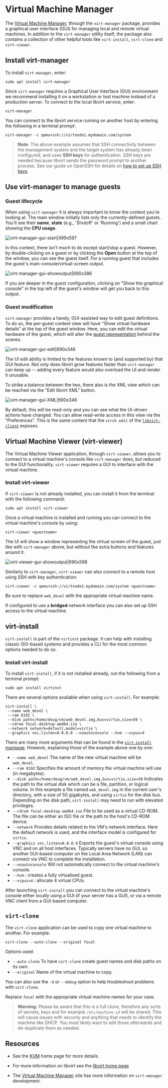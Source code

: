 # Virtual Machine Manager

The [Virtual Machine Manager](https://virt-manager.org/), through the `virt-manager` package, provides a graphical user interface (GUI) for managing local and remote virtual machines. In addition to the `virt-manager` utility itself, the package also contains a collection of other helpful tools like `virt-install`, `virt-clone` and `virt-viewer`.

## Install virt-manager

To install `virt-manager`, enter:

```console
sudo apt install virt-manager
```

Since `virt-manager` requires a Graphical User Interface (GUI) environment we recommend installing it on a workstation or test machine instead of a production server. To connect to the local libvirt service, enter:

```console
virt-manager
```

You can connect to the libvirt service running on another host by entering the following in a terminal prompt:

```console
virt-manager -c qemu+ssh://virtnode1.mydomain.com/system
```

> **Note**:
> The above example assumes that SSH connectivity between the management system and the target system has already been configured, and uses **SSH keys** for authentication. SSH keys are needed because libvirt sends the password prompt to another process. See our guide on OpenSSH for details on [how to set up SSH keys](smart-card-authentication-with-ssh.md).

## Use virt-manager to manage guests

### Guest lifecycle 

When using `virt-manager` it is always important to know the context you're looking at. The main window initially lists only the currently-defined guests. You'll see their **name**, **state** (e.g., 'Shutoff' or 'Running') and a small chart showing the **CPU usage**.

![virt-manager-gui-start|499x597](https://assets.ubuntu.com/v1/07edc140-virt-manager-gui-start.png) 

In this context, there isn't much to do except start/stop a guest. However, by double-clicking on a guest or by clicking the **Open** button at the top of the window, you can see the guest itself. For a running guest that includes the guest's main-console/virtual-screen output.

![virt-manager-gui-showoutput|690x386](https://assets.ubuntu.com/v1/dda60637-virt-manager-gui-show-output.png) 

If you are deeper in the guest configuration, clicking on "Show the graphical console" in the top left of the guest's window will get you back to this output.

### Guest modification

`virt-manager` provides a handy, GUI-assisted way to edit guest definitions. To do so, the per-guest context view will have "Show virtual hardware details" at the top of the guest window. Here, you can edit the virtual hardware of the guest, which will alter the [guest representation](https://libvirt.org/formatdomain.html) behind the scenes.

![virt-manager-gui-edit|690x346](https://assets.ubuntu.com/v1/7422b267-virt-manager-gui-edit.png) 

The UI edit ability is limited to the features known to (and supported by) that GUI feature. Not only does libvirt grow features faster than `virt-manager` can keep up -- adding every feature would also overload the UI and render it unusable.

To strike a balance between the two, there also is the XML view which can be reached via the "Edit libvirt XML" button.

![virt-manager-gui-XML|690x346](https://assets.ubuntu.com/v1/34e3503f-virt-manager-gui-xml.png) 

By default, this will be read-only and you can see what the UI-driven actions have changed. You can allow read-write access in this view via the "Preferences". This is the same content that the `virsh edit` of the [`libvirt-client`](libvirt.md) exposes.

## Virtual Machine Viewer (virt-viewer)

The Virtual Machine Viewer application, through `virt-viewer`, allows you to connect to a virtual machine's console like `virt-manager` does, but reduced to the GUI functionality. `virt-viewer` requires a GUI to interface with the virtual machine.

### Install virt-viewer

If `virt-viewer` is not already installed, you can install it from the terminal with the following command:

```console
sudo apt install virt-viewer
```

Once a virtual machine is installed and running you can connect to the virtual machine's console by using:

```console
virt-viewer <guestname>
```

The UI will show a window representing the virtual screen of the guest, just like with `virt-manager` above, but without the extra buttons and features around it.

![virt-viewer-gui-showoutput|690x598](https://assets.ubuntu.com/v1/a38dc56a-virt-viewer-gui-show-output.png) 

Similarly to `virt-manager`, `virt-viewer` can also connect to a remote host using SSH with key authentication:

```console
virt-viewer -c qemu+ssh://virtnode1.mydomain.com/system <guestname>
```

Be sure to replace `web_devel` with the appropriate virtual machine name.

If configured to use a **bridged** network interface you can also set up SSH access to the virtual machine.

## virt-install

`virt-install` is part of the `virtinst` package. It can help with installing classic ISO-based systems and provides a CLI for the most common options needed to do so. 

### Install virt-install

To install `virt-install`, if it is not installed already, run the following from a terminal prompt:

```console
sudo apt install virtinst
```

There are several options available when using `virt-install`. For example:

```console
virt-install \
 --name web_devel \
 --ram 8192 \
 --disk path=/home/doug/vm/web_devel.img,bus=virtio,size=50 \
 --cdrom focal-desktop-amd64.iso \
 --network network=default,model=virtio \
 --graphics vnc,listen=0.0.0.0 --noautoconsole --hvm --vcpus=4
```

There are many more arguments that can be found in the [`virt-install` manpage](https://manpages.ubuntu.com/manpages/jammy/man1/virt-install.1.html). However, explaining those of the example above one by one:

* `--name web_devel`
   The name of the new virtual machine will be `web_devel`.
* `--ram 8192`
   Specifies the amount of memory the virtual machine will use (in megabytes).
* `--disk path=/home/doug/vm/web_devel.img,bus=virtio,size=50`
   Indicates the path to the virtual disk which can be a file, partition, or logical volume. In this example a file named `web_devel.img` in the current user's directory, with a size of 50 gigabytes, and using `virtio` for the disk bus. Depending on the disk path, `virt-install` may need to run with elevated privileges. 
* `--cdrom focal-desktop-amd64.iso`
   File to be used as a virtual CD-ROM. The file can be either an ISO file or the path to the host's CD-ROM device.
* `--network`
   Provides details related to the VM's network interface. Here the default network is used, and the interface model is configured for `virtio`.
* `--graphics vnc,listen=0.0.0.0`
   Exports the guest's virtual console using VNC and on all host interfaces. Typically servers have no GUI, so another GUI-based computer on the Local Area Network (LAN) can connect via VNC to complete the installation.
* `--noautoconsole`
   Will not automatically connect to the virtual machine's console.
* `--hvm` : creates a fully virtualised guest.
* `--vcpus=4` : allocate 4 virtual CPUs.

After launching `virt-install` you can connect to the virtual machine's console either locally using a GUI (if your server has a GUI), or via a remote VNC client from a GUI-based computer.

## `virt-clone`

The `virt-clone` application can be used to copy one virtual machine to another. For example:

```console
virt-clone --auto-clone --original focal
```

Options used:
* `--auto-clone`
   To have `virt-clone` create guest names and disk paths on its own.
* `--original`
   Name of the virtual machine to copy.

You can also use the `-d` or `--debug` option to help troubleshoot problems with `virt-clone`.

Replace *`focal`* with the appropriate virtual machine names for your case.

> **Warning**: 
> Please be aware that this is a full clone, therefore any sorts of secrets, keys and for example `/etc/machine-id` will be shared. This will cause issues with security and anything that needs to identify the machine like DHCP. You most likely want to edit those afterwards and de-duplicate them as needed.

## Resources

  - See the [KVM](http://www.linux-kvm.org/) home page for more details.

  - For more information on libvirt see the [libvirt home page](http://libvirt.org/)

  - The [Virtual Machine Manager](http://virt-manager.org/) site has more information on `virt-manager` development.
